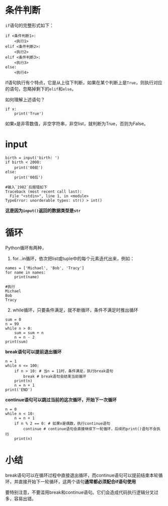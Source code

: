 # 条件判断

`if`语句的完整形式如下：

```
if <条件判断1>:
    <执行1>
elif <条件判断2>:
    <执行2>
elif <条件判断3>:
    <执行3>
else:
    <执行4>
```
if语句执行有个特点，它是从上往下判断，如果在某个判断上是`True`，则执行对应的语句，忽略掉剩下的`elif`和`else`。

如何理解上述语句？
```
if x:
    print('True')
```
如果`x`是非零数值，非空字符串，非空list，就判断为True，否则为False。

# input

```
birth = input('birth: ')
if birth < 2000:
    print('00前')
else:
    print('00后')

#输入`1982`后报错如下
Traceback (most recent call last):
  File "<stdin>", line 1, in <module>
TypeError: unorderable types: str() > int()
```
**这是因为`input()`返回的数据类型是`str`**


# 循环

Python循环有两种，
1. for...in循环，依次把list或tuple中的每个元素迭代出来，例如：
```
names = ['Michael', 'Bob', 'Tracy']
for name in names:
    print(name)

#执行    
Michael
Bob
Tracy
```
2. while循环，只要条件满足，就不断循环，条件不满足时推出循环
```
sum = 0
n = 99
while n > 0:
    sum = sum + n
    n = n - 2
print(sum)
```
**break语句可以提前退出循环**
```
n = 1
while n <= 100:
    if n > 10: # 当n = 11时，条件满足，执行break语句
        break # break语句会结束当前循环
    print(n)
    n = n + 1
print('END')
```

**continue语句可以跳过当前的这次循环，开始下一次循环**
```
n = 0
while n < 10:
    n = n + 1
    if n % 2 == 0: # 如果n是偶数，执行continue语句
        continue # continue语句会直接继续下一轮循环，后续的print()语句不会执行
    print(n)
```

# 小结
break语句可以在循环过程中直接退出循环，而continue语句可以提前结束本轮循环，并直接开始下一轮循环，这两个语句**通常都必须配合if语句使用**

要特别注意，不要滥用break和continue语句。它们会造成代码执行逻辑分叉过多，容易出错。